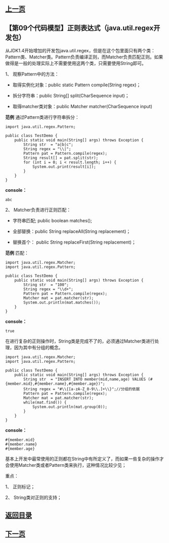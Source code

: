 ## [上一页](course66)
## 【第09个代码模型】正则表达式（java.util.regex开发包）

从JDK1.4开始增加的开发包java.util.regex，但是在这个包里面只有两个类：Pattern类、Matcher类。Pattern负责编译正则，而Matcher负责匹配正则。如果做得是一般的处理实际上不需要使用这两个类，只需要使用String即可。

1、 观察Pattern中的方法：

- 取得实例化对象：public static Pattern compile(String regex)；

- 拆分字符串：public String[] split(CharSequence input)；

- 取得matcher类对象：public Matcher matcher(CharSequence input)

**范例** 通过Pattern类进行字符串拆分：

	import java.util.regex.Pattern;
	
	public class TestDemo {
		public static void main(String[] args) throws Exception {
			String str  = "a|b|c";
			String regex = "\\|";
			Pattern pat = Pattern.compile(regex);
			String result[] = pat.split(str);
			for (int i = 0; i < result.length; i++) {
				System.out.print(result[i]);
			}
		}
	}
**console：**

	abc

2、 Matcher负责进行正则匹配：

- 字符串匹配; public boolean matches();

- 全部替换：public String replaceAll(String replacement)；

- 替换首个： public String replaceFirst(String replacement)；

**范例** 匹配：

	import java.util.regex.Matcher;
	import java.util.regex.Pattern;
	
	public class TestDemo {
		public static void main(String[] args) throws Exception {
			String str  = "100";
			String regex = "\\d+";
			Pattern pat = Pattern.compile(regex);
			Matcher mat = pat.matcher(str);
			System.out.println(mat.matches());
		}
	}
**console：**

	true
在进行复杂的正则操作时，String类是完成不了的，必须通过Matcher类进行处理，因为其中有分组的概念。

	import java.util.regex.Matcher;
	import java.util.regex.Pattern;
	
	public class TestDemo {
		public static void main(String[] args) throws Exception {
			String str  = "INSERT INTO member(mid,name,age) VALUES (#{member.mid},#{member.name},#{member.age})";
			String regex = "#\\{[a-zA-Z_0-9\\.]+\\}";//分组的依据
			Pattern pat = Pattern.compile(regex);
			Matcher mat = pat.matcher(str);
			while(mat.find()) {
				System.out.println(mat.group(0));
			}
		}
	}
**console：**

	#{member.mid}
	#{member.name}
	#{member.age}

基本上开发中最常使用的正则都在String中有所定义了，而如果一些复杂的操作才会使用Matcher类或者Pattern类来执行，这种情况比较少见；

重点：

1、 正则标记；

2、 String类对正则的支持；

## [返回目录](https://wuchengcheng110120.github.io/aliyunjava3/list)
## [下一页](course68)
